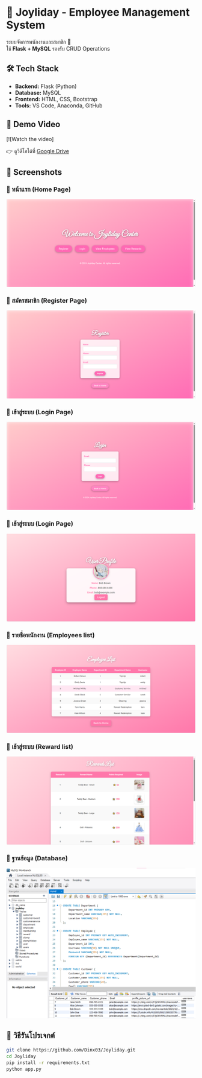 # 🎯 Joyliday - Employee Management System

ระบบจัดการพนักงานและสมาชิก 🎉  
ใช้ **Flask + MySQL** รองรับ CRUD Operations  

## 🛠 Tech Stack
- **Backend:** Flask (Python)
- **Database:** MySQL
- **Frontend:** HTML, CSS, Bootstrap
- **Tools:** VS Code, Anaconda, GitHub

## 🎥 Demo Video
[![Watch the video]

👉 ดูวิดีโอได้ที่ [Google Drive](https://drive.google.com/file/d/1kcrTKREejmyg2Fo946VTjcgNLksZBA-P/view)

## 📸 Screenshots
### 🔹 หน้าแรก (Home Page)
![Home Page](joyliday_port/img_1.png)

### 🔹 สมัครสมาชิก (Register Page)
![Register Page](joyliday_port/img_2.png)

### 🔹 เข้าสู่ระบบ (Login Page)
![Login Page](joyliday_port/img_3.png)

### 🔹 เข้าสู่ระบบ (Login Page)
![Login Page](joyliday_port/img_4.png)

### 🔹 รายชื่อพนักงาน (Employees list)
![Login Page](joyliday_port/img_5.png)

### 🔹 เข้าสู่ระบบ (Reward list)
![Login Page](joyliday_port/img_6.png)

### 🔹 ฐานข้อมูล (Database)
![Login Page](joyliday_port/img_7.png)

## 🚀 วิธีรันโปรเจกต์
```sh
git clone https://github.com/Dinx03/Joyliday.git
cd Joyliday
pip install -r requirements.txt
python app.py
